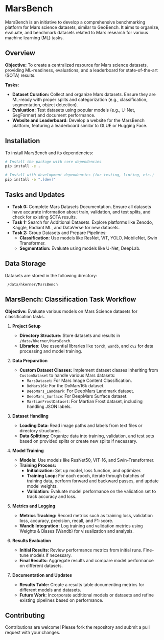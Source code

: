 # MarsBench

MarsBench is an initiative to develop a comprehensive benchmarking platform for Mars science datasets, similar to GeoBench. It aims to organize, evaluate, and benchmark datasets related to Mars research for various machine learning (ML) tasks.

## Overview

**Objective:** To create a centralized resource for Mars science datasets, providing ML-readiness, evaluations, and a leaderboard for state-of-the-art (SOTA) results.

**Tasks:**
- **Dataset Curation:** Collect and organize Mars datasets. Ensure they are ML-ready with proper splits and categorization (e.g., classification, segmentation, object detection).
- **Evaluation:** Test datasets using popular models (e.g., U-Net, SegFormer) and document performance.
- **Website and Leaderboard:** Develop a website for the MarsBench platform, featuring a leaderboard similar to GLUE or Hugging Face.

## Installation

To install MarsBench and its dependencies:

```bash
# Install the package with core dependencies
pip install -e .

# Install with development dependencies (for testing, linting, etc.)
pip install -e ".[dev]"
```

## Tasks and Updates

- **Task 0:** Complete Mars Datasets Documentation. Ensure all datasets have accurate information about train, validation, and test splits, and check for existing SOTA results.
- **Task 1:** Search for Additional Datasets. Explore platforms like Zenodo, Kaggle, Radiant ML, and DataVerse for new datasets.
- **Task 2:** Group Datasets and Prepare Pipelines:
  - **Classification:** Use models like ResNet, ViT, YOLO, MobileNet, Swin Transformer.
  - **Segmentation:** Evaluate using models like U-Net, DeepLab.

## Data Storage

Datasets are stored in the following directory:

```  /data/hkerner/MarsBench ```


## MarsBench: Classification Task Workflow

**Objective:** Evaluate various models on Mars Science datasets for classification tasks.

1. **Project Setup**
   - **Directory Structure:** Store datasets and results in `/data/hkerner/MarsBench`.
   - **Libraries:** Use essential libraries like `torch`, `wandb`, and `cv2` for data processing and model training.

2. **Data Preparation**
   - **Custom Dataset Classes:** Implement dataset classes inheriting from `CustomDataset` to handle various Mars datasets:
     - `MarsDataset`: For Mars Image Content Classification.
     - `DoMars16k`: For the DoMars16k dataset.
     - `DeepMars_Landmark`: For DeepMars Landmark dataset.
     - `DeepMars_Surface`: For DeepMars Surface dataset.
     - `MartianFrostDataset`: For Martian Frost dataset, including handling JSON labels.

3. **Dataset Handling**
   - **Loading Data:** Read image paths and labels from text files or directory structures.
   - **Data Splitting:** Organize data into training, validation, and test sets based on provided splits or create new splits if necessary.

4. **Model Training**
   - **Models:** Use models like ResNet50, VIT-16, and Swin-Transformer.
   - **Training Process:**
     - **Initialization:** Set up model, loss function, and optimizer.
     - **Training Loop:** For each epoch, iterate through batches of training data, perform forward and backward passes, and update model weights.
     - **Validation:** Evaluate model performance on the validation set to track accuracy and loss.

5. **Metrics and Logging**
   - **Metrics Tracking:** Record metrics such as training loss, validation loss, accuracy, precision, recall, and F1-score.
   - **Wandb Integration:** Log training and validation metrics using Weights & Biases (Wandb) for visualization and analysis.

6. **Results Evaluation**
   - **Initial Results:** Review performance metrics from initial runs. Fine-tune models if necessary.
   - **Final Results:** Aggregate results and compare model performance on different datasets.

7. **Documentation and Updates**
   - **Results Table:** Create a results table documenting metrics for different models and datasets.
   - **Future Work:** Incorporate additional models or datasets and refine existing pipelines based on performance.

## Contributing

Contributions are welcome! Please fork the repository and submit a pull request with your changes.
